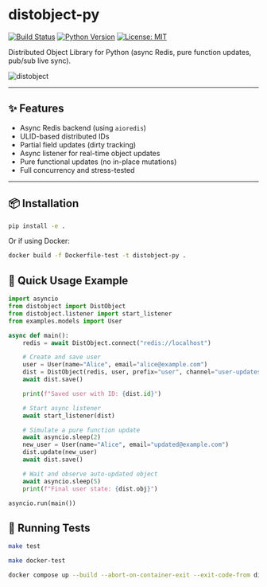 # distobject-py

[![Build Status](https://github.com/didip/distobject-py/actions/workflows/test.yml/badge.svg)](https://github.com/didip/distobject-py/actions/workflows/test.yml)
[![Python Version](https://img.shields.io/badge/python-3.8%2B-blue.svg)](https://www.python.org/)
[![License: MIT](https://img.shields.io/badge/license-MIT-green.svg)](LICENSE)

Distributed Object Library for Python (async Redis, pure function updates, pub/sub live sync).

![distobject](https://github.com/user-attachments/assets/5c1431b6-11fe-4924-a587-788b29fff045)


---

## ✨ Features

- Async Redis backend (using `aioredis`)
- ULID-based distributed IDs
- Partial field updates (dirty tracking)
- Async listener for real-time object updates
- Pure functional updates (no in-place mutations)
- Full concurrency and stress-tested

---

## 📦 Installation

```bash
pip install -e .
```

Or if using Docker:

```bash
docker build -f Dockerfile-test -t distobject-py .
```

## 🚀 Quick Usage Example

```python
import asyncio
from distobject import DistObject
from distobject.listener import start_listener
from examples.models import User

async def main():
    redis = await DistObject.connect("redis://localhost")

    # Create and save user
    user = User(name="Alice", email="alice@example.com")
    dist = DistObject(redis, user, prefix="user", channel="user-updates")
    await dist.save()

    print(f"Saved user with ID: {dist.id}")

    # Start async listener
    await start_listener(dist)

    # Simulate a pure function update
    await asyncio.sleep(2)
    new_user = User(name="Alice", email="updated@example.com")
    dist.update(new_user)
    await dist.save()

    # Wait and observe auto-updated object
    await asyncio.sleep(5)
    print(f"Final user state: {dist.obj}")

asyncio.run(main())
```

## 🧪 Running Tests

```bash
make test

make docker-test

docker compose up --build --abort-on-container-exit --exit-code-from distobject-py-test
```